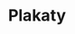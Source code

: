 ---
title: Plakaty
feature_text: |
  ## Plakaty konwentowe
feature_image: "/assets/headers/home.jpg"
image: "/assets/headers/home.jpg"
excerpt: "Plakaty konwentowe"
layout: plakaty
---